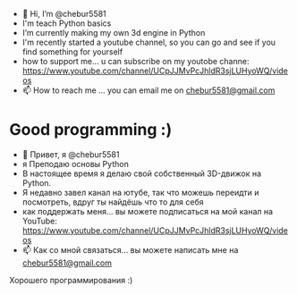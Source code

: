 - 👋 Hi, I’m @chebur5581
- I'm teach Python basics
- I’m currently making my own 3d engine in Python
- I'm recently started a youtube channel, so you can go and see if you find something for yourself
- how to support me... u can subscribe on my youtobe channe: https://www.youtube.com/channel/UCpJJMvPcJhldR3sjLUHyoWQ/videos
- 📫 How to reach me ... you can email me on chebur5581@gmail.com

Good programming :)
===========================
- 👋 Привет, я @chebur5581
- я Преподаю основы Python
- В настоящее время я делаю свой собственный 3D-движок на Python.
- Я недавно завел канал на ютубе, так что можешь переидти и посмотреть, вдруг ты найдёшь что то для себя
- как поддержать меня... вы можете подписаться на мой канал на YouTube: https://www.youtube.com/channel/UCpJJMvPcJhldR3sjLUHyoWQ/videos
- 📫 Как со мной связаться... вы можете написать мне на chebur5581@gmail.com

Хорошего программирования :)
